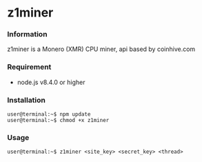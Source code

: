 # z1miner

### Information
z1miner is a Monero (XMR) CPU miner, api based by coinhive.com

### Requirement
* node.js v8.4.0 or higher

### Installation
```console
user@terminal:~$ npm update
user@terminal:~$ chmod +x z1miner

```

### Usage
```console
user@terminal:~$ z1miner <site_key> <secret_key> <thread>
```